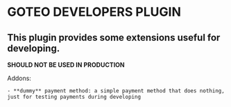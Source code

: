 # GOTEO DEVELOPERS PLUGIN

## This plugin provides some extensions useful for developing.

**SHOULD NOT BE USED IN PRODUCTION**

Addons:

    - **dummy** payment method: a simple payment method that does nothing, just for testing payments during developing 
